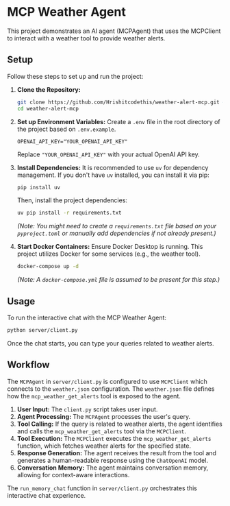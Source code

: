 # MCP Weather Agent

This project demonstrates an AI agent (MCPAgent) that uses the MCPClient to interact with a weather tool to provide weather alerts.

## Setup

Follow these steps to set up and run the project:

1.  **Clone the Repository:**
    ```bash
    git clone https://github.com/Hrishitcodethis/weather-alert-mcp.git # Replace with actual repo URL
    cd weather-alert-mcp
    ```

2.  **Set up Environment Variables:**
    Create a `.env` file in the root directory of the project based on `.env.example`.
    ```
    OPENAI_API_KEY="YOUR_OPENAI_API_KEY"
    ```
    Replace `"YOUR_OPENAI_API_KEY"` with your actual OpenAI API key.

3.  **Install Dependencies:**
    It is recommended to use `uv` for dependency management. If you don't have `uv` installed, you can install it via pip:
    ```bash
    pip install uv
    ```
    Then, install the project dependencies:
    ```bash
    uv pip install -r requirements.txt
    ```
    *(Note: You might need to create a `requirements.txt` file based on your `pyproject.toml` or manually add dependencies if not already present.)*

4.  **Start Docker Containers:**
    Ensure Docker Desktop is running. This project utilizes Docker for some services (e.g., the weather tool).
    ```bash
    docker-compose up -d
    ```
    *(Note: A `docker-compose.yml` file is assumed to be present for this step.)*

## Usage

To run the interactive chat with the MCP Weather Agent:

```bash
python server/client.py
```

Once the chat starts, you can type your queries related to weather alerts.

## Workflow

The `MCPAgent` in `server/client.py` is configured to use `MCPClient` which connects to the `weather.json` configuration. The `weather.json` file defines how the `mcp_weather_get_alerts` tool is exposed to the agent.

1.  **User Input:** The `client.py` script takes user input.
2.  **Agent Processing:** The `MCPAgent` processes the user's query.
3.  **Tool Calling:** If the query is related to weather alerts, the agent identifies and calls the `mcp_weather_get_alerts` tool via the `MCPClient`.
4.  **Tool Execution:** The `MCPClient` executes the `mcp_weather_get_alerts` function, which fetches weather alerts for the specified state.
5.  **Response Generation:** The agent receives the result from the tool and generates a human-readable response using the `ChatOpenAI` model.
6.  **Conversation Memory:** The agent maintains conversation memory, allowing for context-aware interactions.

The `run_memory_chat` function in `server/client.py` orchestrates this interactive chat experience.
